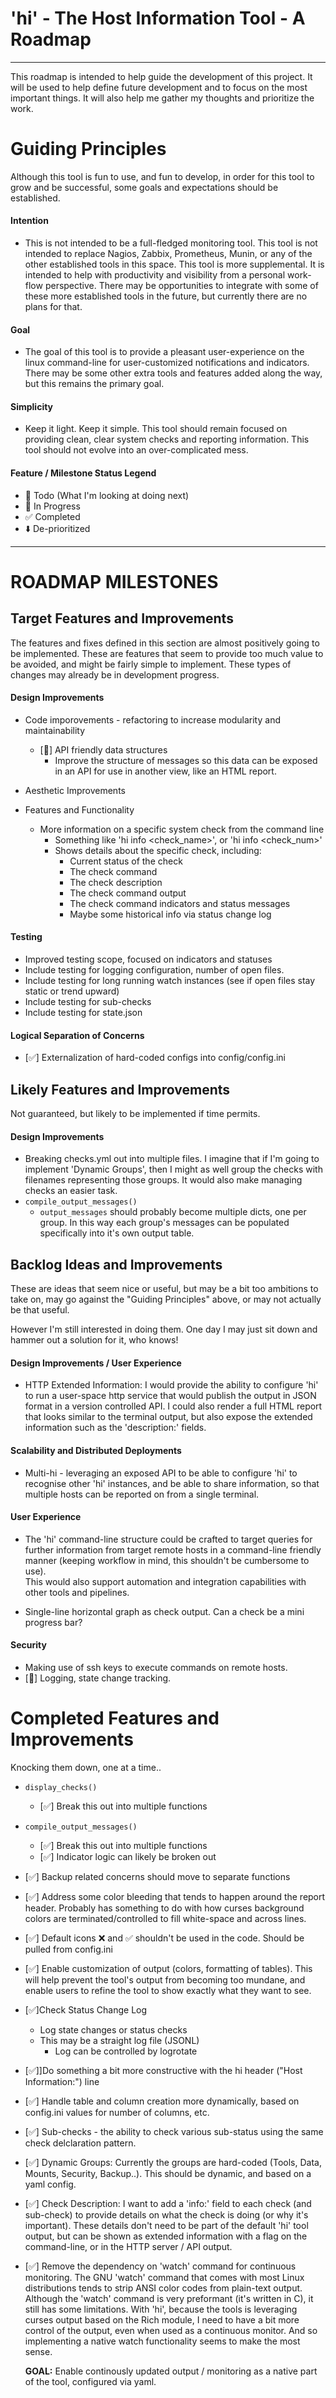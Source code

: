 
# 'hi' - The Host Information Tool - A Roadmap #
----
This roadmap is intended to help guide the development of this project.
It will be used to help define future development and to focus on the most
important things.  It will also help me gather my thoughts and prioritize the work.

# Guiding Principles #
Although this tool is fun to use, and fun to develop, in order for this
tool to grow and be successful, some goals and expectations should be
established.

#### Intention ####
- This is not intended to be a full-fledged monitoring tool.
This tool is not intended to replace Nagios, Zabbix, Prometheus, Munin, or
any of the other established tools in this space.  This tool is more
supplemental.  It is intended to help with productivity and visibility from
a personal work-flow perspective.  There may be opportunities to integrate
with some of these more established tools in the future, but currently
there are no plans for that.

#### Goal ####
- The goal of this tool is to provide a pleasant user-experience on the
linux command-line for user-customized notifications and indicators. There
may be some other extra tools and features added along the way, but this
remains the primary goal.

#### Simplicity ####
- Keep it light.  Keep it simple.  This tool should remain focused on
providing clean, clear system checks and reporting information.  This tool
should not evolve into an over-complicated mess.

#### Feature / Milestone Status Legend ####
- 👀 Todo (What I'm looking at doing next)
- 🚧 In Progress
- ✅ Completed
- ⬇️ De-prioritized

----
# ROADMAP MILESTONES #


## Target Features and Improvements ##
The features and fixes defined in this section are almost positively going
to be implemented.  These are features that seem to provide too much value
to be avoided, and might be fairly simple to implement. These types of
changes may already be in development progress.

#### Design Improvements ####
- Code imporovements - refactoring to increase modularity and maintainability

    - [🚧] API friendly data structures
        - Improve the structure of messages so this data can be exposed in
          an API for use in another view, like an HTML report.

- Aesthetic Improvements

- Features and Functionality

    - More information on a specific system check from the command line
        - Something like 'hi info <check_name>', or 'hi info <check_num>'
        - Shows details about the specific check, including:
            - Current status of the check
            - The check command
            - The check description
            - The check command output
            - The check command indicators and status messages
            - Maybe some historical info via status change log


#### Testing ####
- Improved testing scope, focused on indicators and statuses
- Include testing for logging configuration, number of open files.
- Include testing for long running watch instances (see if open files stay
  static or trend upward)
- Include testing for sub-checks
- Include testing for state.json

#### Logical Separation of Concerns ####
- [✅] Externalization of hard-coded configs into config/config.ini


## Likely Features and Improvements ##
Not guaranteed, but likely to be implemented if time permits.


#### Design Improvements ####
- Breaking checks.yml out into multiple files. I imagine that if I'm going to implement
'Dynamic Groups', then I might as well group the checks with filenames representing those groups. 
It would also make managing checks an easier task.
- `compile_output_messages()`
    - `output_messages` should probably become multiple dicts, one per
      group.  In this way each group's messages can be populated
      specifically into it's own output table.



## Backlog Ideas and Improvements ##
These are ideas that seem nice or useful, but may be a bit too ambitions to
take on, may go against the "Guiding Principles" above, or may not actually be that useful.

However I'm still interested in doing them. One day I may just sit down
and hammer out a solution for it, who knows!


#### Design Improvements / User Experience ####
- HTTP Extended Information: I would provide the ability to configure 'hi' to run
a user-space http service that would publish the output in JSON format in a version
controlled API. I could also render a full HTML report that looks similar to the
terminal output, but also expose the extended information such as the 'description:' fields.


#### Scalability and Distributed Deployments ####
- Multi-hi - leveraging an exposed API to be able to configure 'hi' to recognise 
other 'hi' instances, and be able to share information, so that multiple hosts can
be reported on from a single terminal. 


#### User Experience ####
- The 'hi' command-line structure could be crafted to target queries for further
information from target remote hosts in a command-line friendly manner 
(keeping workflow in mind, this shouldn't be cumbersome to use).  
This would also support automation and integration capabilities with other 
tools and pipelines.

- Single-line horizontal graph as check output.  Can a check be a mini progress bar?

#### Security ####
- Making use of ssh keys to execute commands on remote hosts.
- [🚧] Logging, state change tracking.



# Completed Features and Improvements #
Knocking them down, one at a time..

- `display_checks()`
    - [✅] Break this out into multiple functions

- `compile_output_messages()`
    - [✅] Break this out into multiple functions
    - [✅] Indicator logic can likely be broken out

- [✅] Backup related concerns should move to separate functions

- [✅] Address some color bleeding that tends to happen around the report
  header.  Probably has something to do with how curses background
  colors are terminated/controlled to fill white-space and across
  lines.

- [✅] Default icons ❌ and ✅ shouldn't be used in the code.  Should be
  pulled from config.ini

- [✅] Enable customization of output (colors, formatting of tables).  This
  will help prevent the tool's output from becoming too mundane, and
  enable users to refine the tool to show exactly what they want to see.

- [✅]Check Status Change Log
    - Log state changes or status checks
    - This may be a straight log file (JSONL)
        - Log can be controlled by logrotate

- [✅]]Do something a bit more constructive with the hi header ("Host Information:") line

- [✅] Handle table and column creation more dynamically, based on
          config.ini values for number of columns, etc.

- [✅] Sub-checks - the ability to check various sub-status using the same check delclaration pattern.

- [✅] Dynamic Groups: Currently the groups are hard-coded (Tools, Data, Mounts, Security, Backup..).
This should be dynamic, and based on a yaml config.

- [✅] Check Description: I want to add a 'info:' field to each check (and sub-check)
to provide details on what the check is doing (or why it's important). These details don't 
need to be part of the default 'hi' tool output, but can be shown as extended information with
a flag on the command-line, or in the HTTP server / API output.

- [✅] Remove the dependency on 'watch' command for continuous monitoring.  The
  GNU 'watch' command that comes with most Linux distributions tends to
  strip ANSI color codes from plain-text output.  Although the 'watch'
  command is very preformant (it's written in C), it still has some
  limitations.  With 'hi', because the tools is leveraging curses output
  based on the Rich module, I need to have a bit more control of the
  output, even when used as a continuous monitor.  And so implementing a
  native watch functionality seems to make the most sense.

  **GOAL:** Enable continously updated output / monitoring as a native part of the
  tool, configured via yaml.
